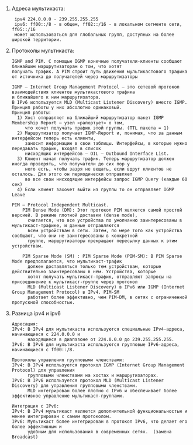 1. Адреса мультикаста:

        ipv4 224.0.0.0 - 239.255.255.255
        ipv6: ff00::/8 - в общем, ff02::/16 - в локальном сегменте сети, ff05::/16 
        может использоваться для глобальных групп, доступных на более широкой территории.

2. Протоколы мультикаста:

       IGMP and PIM. С помощью IGMP конечные получатели-клиенты сообщают ближайшим маршрутизаторам о том, что хотят 
       получать трафик. А PIM строит путь движения мультикастового трафика от источника до получателей через маршрутизаторы

       IGMP — Internet Group Management Protocol — это сетевой протокол взаимодействия клиентов мультикастового трафика
       и ближайшего к ним маршрутизатора.
       В IPv6 используется MLD (Multicast Listener Discovery) вместо IGMP. Принцип работы у них абсолютно одинаковый.
       Принцип работы:
         1) Хост отправляет на ближайший маршрутизатор пакет IGMP Membership Report — узел «рапортует» о том, 
            что хочет получать трафик этой группы. (TTL пакета = 1)
         2) Маршрутизатор получает IGMP-Report и, понимая, что за данным интерфейсом теперь есть клиенты, 
            заносит информацию в свои таблицы. Интерфейсы, в которые нужно передавать трафик, входят в список 
            нисходящих интерфейсов — OIL — Outbound Interface List.
         3) Клиент начал получать трафик. Теперь маршрутизатор должен иногда проверять, что получатели до сих пор у 
            него есть, чтобы зазря не вещать, если вдруг клиентов не осталось. Для этого он периодически отправляет 
            во все свои нисходящие интерфейсы запрос IGMP Query (каждые 60 сек)
         4) Если клиент захочет выйти из группы то он отправляет IGMP Leave

       PIM — Protocol Independent Multicast.
           PIM Dense Mode (DM): Этот протокол PIM является самой простой версией. В режиме плотной доставки (dense mode),
             считается, что все устройства по умолчанию заинтересованы в мультикаст-трафике, и данные отправляются
             всем устройствам в сети. Затем, по мере того как устройства сообщают, что они не заинтересованы в конкретной
             группе, маршрутизаторы прекращают пересылку данных к этим устройствам.

           PIM Sparse Mode (SM) : PIM Sparse Mode (PIM-SM): В PIM Sparse Mode предполагается, что мультикаст-трафик 
             должен доставляться только тем устройствам, которые действительно заинтересованы в нем. Устройства, которые
             хотят получать мультикаст-трафик, отправляют запросы на присоединение к мультикаст-группе через протокол 
             MLD (Multicast Listener Discovery) в IPv6 или IGMP (Internet Group Management Protocol) в IPv4. PIM-SM 
             работает более эффективно, чем PIM-DM, в сетях с ограниченной пропускной способностью.


3. Разница ipv4 и ipv6

       Адресация:
       IPv4: В IPv4 для мультикаста используются специальные IPv4-адреса, начинающиеся с 224.0.0.0 и 
             находящиеся в диапазоне от 224.0.0.0 до 239.255.255.255.
       IPv6: В IPv6 для мультикаста используются групповые IPv6-адреса, начинающиеся с ff00::/8.

       Протоколы управления групповыми членствами:
       IPv4: В IPv4 используется протокол IGMP (Internet Group Management Protocol) для управления 
             групповыми членствами на хостах и маршрутизаторах.
       IPv6: В IPv6 используется протокол MLD (Multicast Listener Discovery) для управления групповыми членствами.
             MLD интегрирован более плотно с IPv6 и обеспечивает более эффективное управление мультикаст-группами.

       Интеграция с IPv6:
       IPv4: В IPv4 мультикаст является дополнительной функциональностью и менее интегрирован с самим протоколом.
       IPv6: Мультикаст более интегрирован в протокол IPv6, что делает его более эффективным и 
             удобным для использования в современных сетях.  (замена Broadcast)